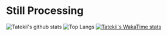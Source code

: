 # Still Processing
![Tatekii's github stats](https://github-readme-stats.vercel.app/api?username=Tatekii&show_icons=true&theme=bear)
![Top Langs](https://github-readme-stats.vercel.app/api/top-langs/?username=Tatekii&hide_progress=true)
[![Tatekii's  WakaTime stats](https://github-readme-stats.vercel.app/api/wakatime?username=@Tatekii)](https://github.com/anuraghazra/github-readme-stats)
